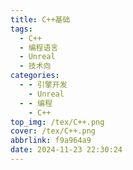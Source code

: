 ```yaml
---
title: C++基础
tags:
  - C++
  - 编程语言
  - Unreal
  - 技术向
categories:
  - - 引擎开发
    - Unreal
  - - 编程
    - C++
top_img: /tex/C++.png
cover: /tex/C++.png
abbrlink: f9a964a9
date: 2024-11-23 22:30:24
---
```

